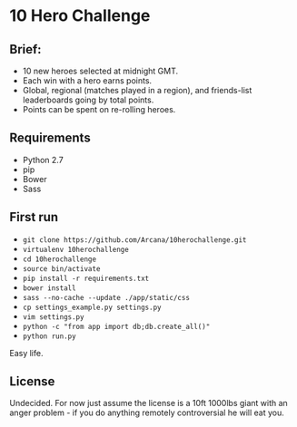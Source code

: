 10 Hero Challenge
============

## Brief:

* 10 new heroes selected at midnight GMT.
* Each win with a hero earns points.
* Global, regional (matches played in a region), and friends-list leaderboards going by total points.
* Points can be spent on re-rolling heroes.


## Requirements

* Python 2.7
* pip
* Bower
* Sass

## First run

* `git clone https://github.com/Arcana/10herochallenge.git`
* `virtualenv 10herochallenge`
* `cd 10herochallenge`
* `source bin/activate`
* `pip install -r requirements.txt`
* `bower install`
* `sass --no-cache --update ./app/static/css`
* `cp settings_example.py settings.py`
* `vim settings.py`
* `python -c "from app import db;db.create_all()"`
* `python run.py`

Easy life.


## License

Undecided.  For now just assume the license is a 10ft 1000lbs giant with an anger problem - if you do anything remotely controversial he will eat you.
